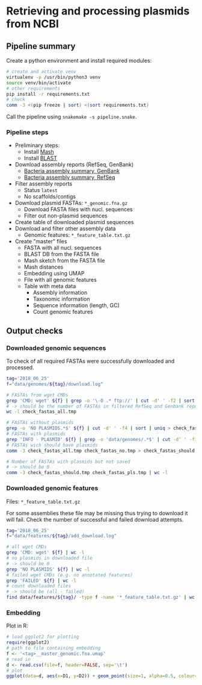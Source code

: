 # Retrieving and processing plasmids from NCBI

## Pipeline summary

Create a python environment and install required modules:

```bash
# create and activate venv
virtualenv -p /usr/bin/python3 venv
source venv/bin/activate
# other requirements
pip install -r requirements.txt
# check
comm -3 <(pip freeze | sort) <(sort requirements.txt)
```

Call the pipeline using `snakemake -s pipeline.snake`.

### Pipeline steps

- Preliminary steps:
    - Install [Mash](https://github.com/marbl/Mash)
    - Install [BLAST](https://blast.ncbi.nlm.nih.gov/Blast.cgi)
- Download assembly reports (RefSeq, GenBank)
    - [Bacteria assembly summary, GenBank](ftp://ftp.ncbi.nlm.nih.gov/genomes/genbank/bacteria/assembly_summary.txt)
    - [Bacteria assembly summary, RefSeq](ftp://ftp.ncbi.nlm.nih.gov/genomes/refseq/bacteria/assembly_summary.txt)
- Filter assembly reports
    - Status `latest`
    - No scaffolds/contigs
- Download plasmid FASTAs: `*_genomic.fna.gz`
    - Download FASTA files with nucl. sequences
    - Filter out non-plasmid sequences
- Create table of downloaded plasmid sequences
- Download and filter other assembly data
    - Genomic features: `*_feature_table.txt.gz`
- Create "master" files
    - FASTA with all nucl. sequences
    - BLAST DB from the FASTA file
    - Mash sketch from the FASTA file
    - Mash distances
    - Embedding using UMAP
    - File with all genomic features
    - Table with meta data
        - Assembly information
        - Taxonomic information
        - Sequence information (length, GC)
        - Count genomic features

## Output checks

### Downloaded genomic sequences
To check of all required FASTAs were successfully downloaded and processed.

```bash
tag='2018_06_25'
f="data/genomes/${tag}/download.log"

# FASTAs from wget CMDs
grep 'CMD: wget' ${f} | grep -o '\-O .* ftp://' | cut -d' ' -f2 | sort | uniq > check_fastas_all.tmp
# -> should be the number of FASTAs in filtered RefSeq and Genbank reports
wc -l check_fastas_all.tmp

# FASTAs without plasmids
grep -o 'NO PLASMIDS.*$' ${f} | cut -d' ' -f4 | sort | uniq > check_fastas_no.tmp
# FASTAs with plasmids
grep 'INFO - PLASMID' ${f} | grep -o 'data/genomes/.*$' | cut -d' ' -f3 | sort | uniq > check_fastas_pls.tmp
# FASTAs wich should have plasmids
comm -3 check_fastas_all.tmp check_fastas_no.tmp > check_fastas_should.tmp

# Number of FASTAs with plasmids but not saved
# -> should be 0
comm -3 check_fastas_should.tmp check_fastas_pls.tmp | wc -l
```

### Downloaded genomic features
Files: `*_feature_table.txt.gz`

For some assemblies these file may be missing thus trying to download it will fail.
Check the number of successful and failed download attempts.

```bash
tag='2018_06_25'
f="data/features/${tag}/add_download.log"

# all wget CMDs
grep 'CMD: wget' ${f} | wc -l
# no plasmids in downloaded file
# -> should be 0
grep 'NO PLASMIDS' ${f} | wc -l
# failed wget CMDs (e.g. no annotated features)
grep 'FAILED' ${f} | wc -l
# count downloaded files
# -> should be (all - failed)
find data/features/${tag}/ -type f -name '*_feature_table.txt.gz' | wc -l
```

### Embedding
Plot in R:

```R
# load ggplot2 for plotting
require(ggplot2)
# path to file containing embedding
f <- '<tag>__master_genomic.fna.umap'
# read in
d <- read.csv(file=f, header=FALSE, sep='\t')
# plot
ggplot(data=d, aes(x=D1, y=D2)) + geom_point(size=1, alpha=0.5, colour='white', fill='#3399FF', shape=21) + theme_bw()
```
